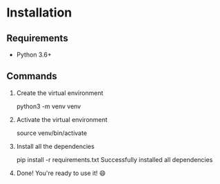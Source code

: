 # Installation

## Requirements

- Python 3.6+

## Commands
1. Create the virtual environment

    <div class="termynal" data-termynal data-termynal data-ty-typeDelay="40" data-ty-lineDelay="700">
        <span data-ty="input">python3 -m venv venv</span>
    </div>

2. Activate the virtual environment

    <div class="termynal" data-termynal data-termynal data-ty-typeDelay="40" data-ty-lineDelay="700">
        <span data-ty="input">source venv/bin/activate</span>
        <span data-ty="input" data-ty-prompt="(venv) $"></span>
    </div>
    
3. Install all the dependencies

    <div class="termynal" data-termynal data-termynal data-ty-typeDelay="40" data-ty-lineDelay="700">
        <span data-ty="input" data-ty-prompt="(venv) $">pip install -r requirements.txt</span>
        <span data-ty="progress"></span>
        <span data-ty>Successfully installed all dependencies</span>
    </div>
    
4. Done! You're ready to use it! :smile: